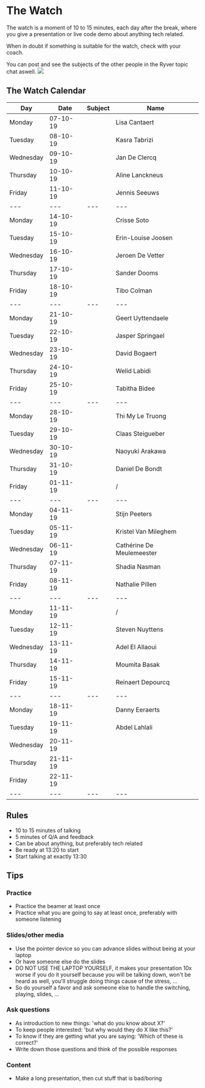 # The Watch

The watch is a moment of 10 to 15 minutes, each day after the break, where you give a presentation or live code demo about anything tech related.  

When in doubt if something is suitable for the watch, check with your coach.

You can post and see the subjects of the other people in the Ryver topic chat aswell.
![](http://i.imgur.com/xm6wI18.png)

## The Watch Calendar

|    Day   |   Date   |    Subject         |       	Name        |
|----------|----------|--------------------|--------------------|
|Monday    |07-10-19  |                    |Lisa Cantaert       |
|Tuesday   |08-10-19  |                    |Kasra	Tabrizi       |
|Wednesday |09-10-19  |                    |Jan	De Clercq       |
|Thursday  |10-10-19  |                    |Aline	Lanckneus     |
|Friday    |11-10-19  |                    |Jennis Seeuws       |
|---       |---       |---                 |---                 |
|Monday    |14-10-19  |                    |Crisse Soto         |
|Tuesday   |15-10-19  |                    |Erin-Louise	Joosen  |
|Wednesday |16-10-19  |                    |Jeroen De Vetter    |
|Thursday  |17-10-19  |                    |Sander Dooms        |
|Friday    |18-10-19  |                    |Tibo Colman         |
|---       |---       |---                 |---                 |
|Monday    |21-10-19  |                    |Geert	Uyttendaele   |
|Tuesday   |22-10-19  |                    |Jasper Springael    |
|Wednesday |23-10-19  |                    |David	Bogaert       |
|Thursday  |24-10-19  |                    |Welid	Labidi        |
|Friday    |25-10-19  |                    |Tabitha	Bidee       |
|---       |---       |---                 |---                 |
|Monday    |28-10-19  |                    |Thi My Le	Truong    |
|Tuesday   |29-10-19  |                    |Claas	Steigueber    |
|Wednesday |30-10-19  |                    |Naoyuki	Arakawa     |
|Thursday  |31-10-19  |                    |Daniel De Bondt     |
|Friday    |01-11-19  |                    |/                   |
|---       |---       |---                 |---                 |
|Monday    |04-11-19  |                    |Stijn	Peeters       |
|Tuesday   |05-11-19  |                    |Kristel Van Mileghem|
|Wednesday |06-11-19  |                    |Cathérine	De Meulemeester|
|Thursday  |07-11-19  |                    |Shadia Nasman       |
|Friday    |08-11-19  |                    |Nathalie Pillen     |
|---       |---       |---                 |---                 |
|Monday    |11-11-19  |                    |/                   |
|Tuesday   |12-11-19  |                    |Steven Nuyttens     |
|Wednesday |13-11-19  |                    |Adel El Allaoui     |
|Thursday  |14-11-19  |                    |Moumita	Basak       |
|Friday    |15-11-19  |                    |Reinaert Depourcq   |
|---       |---       |---                 |---                 |
|Monday    |18-11-19  |                    |Danny	Eeraerts      |
|Tuesday   |19-11-19  |                    |Abdel Lahlali       |
|Wednesday |20-11-19  |                    |                    |
|Thursday  |21-11-19  |                    |                    |
|Friday    |22-11-19  |                    |                    |
|---       |---       |---                 |---                 |


## Rules
- 10 to 15 minutes of talking
- 5 minutes of Q/A and feedback
- Can be about anything, but preferably tech related
- Be ready at 13:20 to start
- Start talking at exactly 13:30

## Tips

### Practice
- Practice the beamer at least once
- Practice what you are going to say at least once, preferably with someone listening
  
### Slides/other media
- Use the pointer device so you can advance slides without being at your laptop
- Or have someone else do the slides
- DO NOT USE THE LAPTOP YOURSELF, it makes your presentation 10x worse if you do it yourself because you will be talking down, won't be heard as well, you'll struggle doing things cause of the stress, ...
- So do yourself a favor and ask someone else to handle the switching, playing, slides, ...
  
### Ask questions
- As introduction to new things: 'what do you know about X?'
- To keep people interested: 'but why would they do X like this?'
- To know if they are getting what you are saying: 'Which of these is correct?'
- Write down those questions and think of the possible responses

### Content
- Make a long presentation, then cut stuff that is bad/boring
